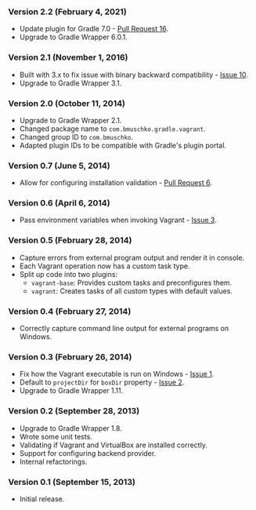 ### Version 2.2 (February 4, 2021)

* Update plugin for Gradle 7.0 - [Pull Request 16](https://github.com/bmuschko/gradle-vagrant-plugin/pull/16).
* Upgrade to Gradle Wrapper 6.0.1.

### Version 2.1 (November 1, 2016)

* Built with 3.x to fix issue with binary backward compatibility - [Issue 10](https://github.com/bmuschko/gradle-vagrant-plugin/issues/10).
* Upgrade to Gradle Wrapper 3.1. 

### Version 2.0 (October 11, 2014)

* Upgrade to Gradle Wrapper 2.1.
* Changed package name to `com.bmuschko.gradle.vagrant`.
* Changed group ID to `com.bmuschko`.
* Adapted plugin IDs to be compatible with Gradle's plugin portal.

### Version 0.7 (June 5, 2014)

* Allow for configuring installation validation - [Pull Request 6](https://github.com/bmuschko/gradle-vagrant-plugin/pull/6).

### Version 0.6 (April 6, 2014)

* Pass environment variables when invoking Vagrant - [Issue 3](https://github.com/bmuschko/gradle-vagrant-plugin/issues/3).

### Version 0.5 (February 28, 2014)

* Capture errors from external program output and render it in console.
* Each Vagrant operation now has a custom task type.
* Split up code into two plugins:
    * `vagrant-base`: Provides custom tasks and preconfigures them.
    * `vagrant`: Creates tasks of all custom types with default values.

### Version 0.4 (February 27, 2014)

* Correctly capture command line output for external programs on Windows.

### Version 0.3 (February 26, 2014)

* Fix how the Vagrant executable is run on Windows - [Issue 1](https://github.com/bmuschko/gradle-vagrant-plugin/issues/1).
* Default to `projectDir` for `boxDir` property - [Issue 2](https://github.com/bmuschko/gradle-vagrant-plugin/issues/2).
* Upgrade to Gradle Wrapper 1.11.

### Version 0.2 (September 28, 2013)

* Upgrade to Gradle Wrapper 1.8.
* Wrote some unit tests.
* Validating if Vagrant and VirtualBox are installed correctly.
* Support for configuring backend provider.
* Internal refactorings.

### Version 0.1 (September 15, 2013)

* Initial release.